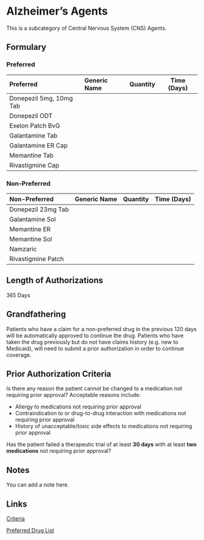 # Alzheimer’s Agents

This is a subcategory of Central Nervous System (CNS) Agents.

## Formulary

### Preferred

| Preferred    | Generic Name | Quantity | Time (Days) |
| :--------------- | :----------- | :------: | :---------: |
| Donepezil 5mg, 10mg Tab |      |||
| Donepezil ODT           |      |||
| Exelon Patch BvG        |      |||
| Galantamine Tab         |      |||
| Galantamine ER Cap      |      |||
| Memantine Tab           |      |||
| Rivastigmine Cap        |      |||

### Non-Preferred

| Non-Preferred    | Generic Name | Quantity | Time (Days) |
| :--------------- | :----------- | :------: | :---------: |
| Donepezil 23mg Tab ||||
| Galantamine Sol    ||||
| Memantine ER       ||||
| Memantine Sol      ||||
| Namzaric           ||||
| Rivastigmine Patch ||||

## Length of Authorizations

365 Days

## Grandfathering

Patients who have a claim for a non-preferred drug in the previous 120 days will be automatically approved to continue the drug. Patients who have taken the drug previously but do not have claims history (e.g. new to Medicaid), will need to submit a prior authorization in order to continue coverage.

## Prior Authorization Criteria

Is there any reason the patient cannot be changed to a medication not requiring prior approval? Acceptable reasons include:

-   Allergy to medications not requiring prior approval
-   Contraindication to or drug-to-drug interaction with medications not requiring prior approval
-   History of unacceptable/toxic side effects to medications not requiring prior approval

Has the patient failed a therapeutic trial of at least **30 days** with at least **two medications** not requiring prior approval?

## Notes

You can add a note here.

## Links

[Criteria](https://pharmacy.medicaid.ohio.gov/sites/default/files/20221001_UPDL_Criteria_APPROVED.pdf#page=22)

[Preferred Drug List](https://pharmacy.medicaid.ohio.gov/sites/default/files/20221001_UPDL_APPROVED_.pdf#page=12)
